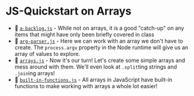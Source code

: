 # JS-Quickstart on Arrays

- 📗 [`a-backlog.js`](./a-backlog.js) - While not on arrays, it is a good "catch-up" on any items that might have only been briefly covered in class
- 📝 [`arg-parser.js`](./arg-parser.js) - Here we can work with an array we don't have to create. The `process.argv` property in the Node runtime will give us an array of values to explore.
- 📝 [`arrays.js`](./arrays.js) - Now it's our turn! Let's create some simple arrays and mess around with them. We'll even look at `.split`ting strings and `.join`ing arrays!
- 🚀 [`built-in-functions.js`](./built-in-functions.js) - All arrays in JavaScript have built-in functions to make working with arrays a whole lot easier!
